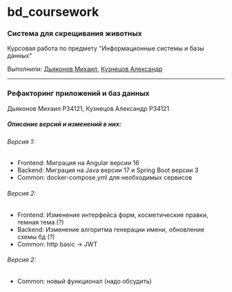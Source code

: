 # bd_coursework

### Система для скрещивания животных
Курсовая работа по предмету "Информационные системы и базы данных"

Выполнили: [Дьяконов Михаил](https://github.com/mondayish), [Кузнецов Александр](https://github.com/Darklol)

-------------

### Рефакторинг приложений и баз данных

Дьяконов Михаил P34121, Кузнецов Александр P34121

##### Описание версий и изменений в них:

###### Версия 1:

- Frontend: Миграция на Angular версии 16
- Backend: Миграция на Java версии 17 и Spring Boot версии 3 
- Common: docker-compose.yml для необходимых сервисов

###### Версия 2:

- Frontend: Изменение интерфейса форм, косметические правки, темная тема (?)
- Backend: Изменение алгоритма генерации имени, обновление схемы бд (?)
- Common: http basic -> JWT

###### Версия 2:

- Common: новый функционал (надо обсудить)